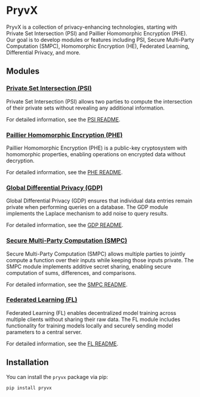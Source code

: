 # PryvX

PryvX is a collection of privacy-enhancing technologies, starting with Private Set Intersection (PSI) and Paillier Homomorphic Encryption (PHE). Our goal is to develop modules or features including PSI, Secure Multi-Party Computation (SMPC), Homomorphic Encryption (HE), Federated Learning, Differential Privacy, and more.

## Modules

### [Private Set Intersection (PSI)](psi/psi.md)
Private Set Intersection (PSI) allows two parties to compute the intersection of their private sets without revealing any additional information.

For detailed information, see the [PSI README](psi/psi.md).

### [Paillier Homomorphic Encryption (PHE)](phe/phe.md)
Paillier Homomorphic Encryption (PHE) is a public-key cryptosystem with homomorphic properties, enabling operations on encrypted data without decryption.

For detailed information, see the [PHE README](phe/phe.md).

### [Global Differential Privacy (GDP)](dp/gdp.md)
Global Differential Privacy (GDP) ensures that individual data entries remain private when performing queries on a database. The GDP module implements the Laplace mechanism to add noise to query results.

For detailed information, see the [GDP README](dp/gdp.md).

### [Secure Multi-Party Computation (SMPC)](smpc/smpc.md)
Secure Multi-Party Computation (SMPC) allows multiple parties to jointly compute a function over their inputs while keeping those inputs private. The SMPC module implements additive secret sharing, enabling secure computation of sums, differences, and comparisons.

For detailed information, see the [SMPC README](smpc/smpc.md).

### [Federated Learning (FL)](federated_learning/fl.md)
Federated Learning (FL) enables decentralized model training across multiple clients without sharing their raw data. The FL module includes functionality for training models locally and securely sending model parameters to a central server.

For detailed information, see the [FL README](federated_learning/fl.md).

## Installation

You can install the `pryvx` package via pip:

```sh
pip install pryvx
